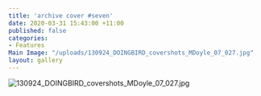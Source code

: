 ```yaml
---
title: 'archive cover #seven'
date: 2020-03-31 15:43:00 +11:00
published: false
categories:
- Features
Main Image: "/uploads/130924_DOINGBIRD_covershots_MDoyle_07_027.jpg"
layout: gallery
---
```


![130924_DOINGBIRD_covershots_MDoyle_07_027.jpg](/uploads/130924_DOINGBIRD_covershots_MDoyle_07_027.jpg)